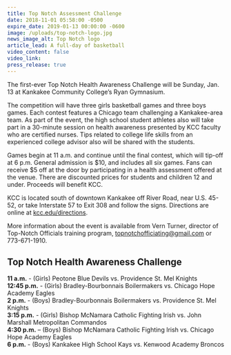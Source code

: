```yaml
---
title: Top Notch Assessment Challenge
date: 2018-11-01 05:58:00 -0500
expire_date: 2019-01-13 00:00:00 -0600
image: /uploads/top-notch-logo.jpg
news_image_alt: Top Notch logo
article_lead: A full-day of basketball
video_content: false
video_link:
press_release: true
---
```


The first-ever Top Notch Health Awareness Challenge will be Sunday, Jan. 13 at Kankakee Community College’s Ryan Gymnasium.

The competition will have three girls basketball games and three boys games. Each contest features a Chicago team challenging a Kankakee-area team. As part of the event, the high school student athletes also will take part in a 30-minute session on health awareness presented by KCC faculty who are certified nurses. Tips related to college life skills from an experienced college advisor also will be shared with the students.

Games begin at 11 a.m. and continue until the final contest, which will tip-off at 6 p.m. General admission is $10, and includes all six games. Fans can receive $5 off at the door by participating in a health assessment offered at the venue. There are discounted prices for students and children 12 and under. Proceeds will benefit KCC.

KCC is located south of downtown Kankakee off River Road, near U.S. 45-52, or take Interstate 57 to Exit 308 and follow the signs. Directions are online at [kcc.edu/directions](http://www.kcc.edu/directions).

More information about the event is available from Vern Turner, director of Top-Notch Officials training program, [topnotchofficiating@gmail.com](mailto:topnotchofficiating@gmail.com) or 773-671-1910.

## Top Notch Health Awareness Challenge

**11 a.m.** - (Girls) Peotone Blue Devils vs. Providence St. Mel Knights<br>**12:45 p.m.** - (Girls) Bradley-Bourbonnais Boilermakers vs. Chicago Hope Academy Eagles<br>**2 p.m.** - (Boys) Bradley-Bourbonnais Boilermakers vs. Providence St. Mel Knights<br>**3:15 p.m.** - (Girls) Bishop McNamara Catholic Fighting Irish vs. John Marshall Metropolitan Commandos<br>**4:30 p.m.** – (Boys) Bishop McNamara Catholic Fighting Irish vs. Chicago Hope Academy Eagles<br>**6 p.m.** - (Boys) Kankakee High School Kays vs. Kenwood Academy Broncos